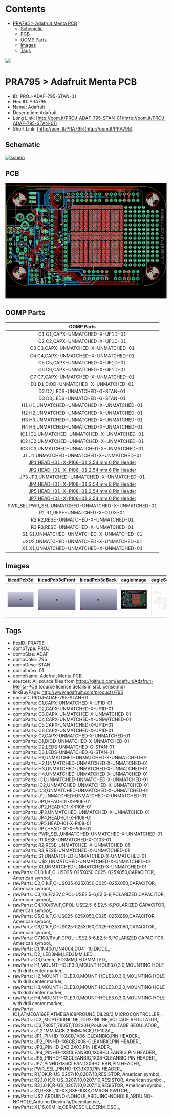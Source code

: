 



Contents
========

* [PRA795 > Adafruit Menta PCB](#pra795--adafruit-menta-pcb)
	* [Schematic](#schematic)
	* [PCB](#pcb)
	* [OOMP Parts](#oomp-parts)
	* [Images](#images)
	* [Tags](#tags)
  
![][im]
# PRA795 > Adafruit Menta PCB

- ID: PROJ-ADAF-795-STAN-01
- Hex ID: PRA795
- Name: Adafruit
- Description: Adafruit
- Long Link: [http://oom.lt/PROJ-ADAF-795-STAN-01](http://oom.lt/PROJ-ADAF-795-STAN-01)
- Short Link: [http://oom.lt/PRA795](http://oom.lt/PRA795)

## Schematic
  
[![schem](eagleSchemImage.png)](eagleSchemImage.png)
## PCB
  
[![pcb](eagleImage.png)](eagleImage.png)
## OOMP Parts
  

|OOMP Parts|
| :---: |
|C1 C1,CAPX-UNMATCHED-X-UF1D-01|
|C2 C2,CAPX-UNMATCHED-X-UF1D-01|
|C3 C3,CAPX-UNMATCHED-X-UNMATCHED-01|
|C4 C4,CAPX-UNMATCHED-X-UNMATCHED-01|
|C5 C5,CAPX-UNMATCHED-X-UF1D-01|
|C6 C6,CAPX-UNMATCHED-X-UF1D-01|
|C7 C7,CAPX-UNMATCHED-X-UNMATCHED-01|
|D1 D1,DIOD-UNMATCHED-X-UNMATCHED-01|
|D2 D2,LEDS-UNMATCHED-G-STAN-01|
|D3 D3,LEDS-UNMATCHED-G-STAN-01|
|H1 H1,UNMATCHED-UNMATCHED-X-UNMATCHED-01|
|H2 H2,UNMATCHED-UNMATCHED-X-UNMATCHED-01|
|H3 H3,UNMATCHED-UNMATCHED-X-UNMATCHED-01|
|H4 H4,UNMATCHED-UNMATCHED-X-UNMATCHED-01|
|IC1 IC1,UNMATCHED-UNMATCHED-X-UNMATCHED-01|
|IC2 IC2,UNMATCHED-UNMATCHED-X-UNMATCHED-01|
|IC3 IC3,UNMATCHED-UNMATCHED-X-UNMATCHED-01|
|J1 J1,UNMATCHED-UNMATCHED-X-UNMATCHED-01|
|[JP1 HEAD-I01-X-PI06-01 2.54 mm 6 Pin Header](https://github.com/oomlout/oomlout_OOMP_parts/tree/main/HEAD-I01-X-PI06-01/)|
|[JP2 HEAD-I01-X-PI06-01 2.54 mm 6 Pin Header](https://github.com/oomlout/oomlout_OOMP_parts/tree/main/HEAD-I01-X-PI06-01/)|
|JP3 JP3,UNMATCHED-UNMATCHED-X-UNMATCHED-01|
|[JP4 HEAD-I01-X-PI08-01 2.54 mm 8 Pin Header](https://github.com/oomlout/oomlout_OOMP_parts/tree/main/HEAD-I01-X-PI08-01/)|
|[JP5 HEAD-I01-X-PI08-01 2.54 mm 8 Pin Header](https://github.com/oomlout/oomlout_OOMP_parts/tree/main/HEAD-I01-X-PI08-01/)|
|[JP7 HEAD-I01-X-PI06-01 2.54 mm 6 Pin Header](https://github.com/oomlout/oomlout_OOMP_parts/tree/main/HEAD-I01-X-PI06-01/)|
|PWR_SEL PWR_SEL,UNMATCHED-UNMATCHED-X-UNMATCHED-01|
|R1 R1,RESE-UNMATCHED-X-O103-01|
|R2 R2,RESE-UNMATCHED-X-UNMATCHED-01|
|R3 R3,RESE-UNMATCHED-X-UNMATCHED-01|
|S1 S1,UNMATCHED-UNMATCHED-X-UNMATCHED-01|
|U$2 U$2,UNMATCHED-UNMATCHED-X-UNMATCHED-01|
|X1 X1,UNMATCHED-UNMATCHED-X-UNMATCHED-01|

## Images
  
  

|kicadPcb3d|kicadPcb3dFront|kicadPcb3dBack|eagleImage|eagleSchemImage|
| :---: | :---: | :---: | :---: | :---: |
|[![kicadPcb3d](kicadPcb3d_140.png)](kicadPcb3d.png)|[![kicadPcb3dFront](kicadPcb3dFront_140.png)](kicadPcb3dFront.png)|[![kicadPcb3dBack](kicadPcb3dBack_140.png)](kicadPcb3dBack.png)|[![eagleImage](eagleImage_140.png)](eagleImage.png)|[![eagleSchemImage](eagleSchemImage_140.png)](eagleSchemImage.png)|

## Tags

- hexID: PRA795
- oompType: PROJ
- oompSize: ADAF
- oompColor: 795
- oompDesc: STAN
- oompIndex: 01
- oompName: Adafruit Menta PCB
- sources: All source files from https://github.com/adafruit/Adafruit-Menta-PCB (source licence details in srcLicense.md)
- linkBuyPage: http://www.adafruit.com/products/795
- oompID: PROJ-ADAF-795-STAN-01
- oompParts: C1,CAPX-UNMATCHED-X-UF1D-01
- oompParts: C2,CAPX-UNMATCHED-X-UF1D-01
- oompParts: C3,CAPX-UNMATCHED-X-UNMATCHED-01
- oompParts: C4,CAPX-UNMATCHED-X-UNMATCHED-01
- oompParts: C5,CAPX-UNMATCHED-X-UF1D-01
- oompParts: C6,CAPX-UNMATCHED-X-UF1D-01
- oompParts: C7,CAPX-UNMATCHED-X-UNMATCHED-01
- oompParts: D1,DIOD-UNMATCHED-X-UNMATCHED-01
- oompParts: D2,LEDS-UNMATCHED-G-STAN-01
- oompParts: D3,LEDS-UNMATCHED-G-STAN-01
- oompParts: H1,UNMATCHED-UNMATCHED-X-UNMATCHED-01
- oompParts: H2,UNMATCHED-UNMATCHED-X-UNMATCHED-01
- oompParts: H3,UNMATCHED-UNMATCHED-X-UNMATCHED-01
- oompParts: H4,UNMATCHED-UNMATCHED-X-UNMATCHED-01
- oompParts: IC1,UNMATCHED-UNMATCHED-X-UNMATCHED-01
- oompParts: IC2,UNMATCHED-UNMATCHED-X-UNMATCHED-01
- oompParts: IC3,UNMATCHED-UNMATCHED-X-UNMATCHED-01
- oompParts: J1,UNMATCHED-UNMATCHED-X-UNMATCHED-01
- oompParts: JP1,HEAD-I01-X-PI06-01
- oompParts: JP2,HEAD-I01-X-PI06-01
- oompParts: JP3,UNMATCHED-UNMATCHED-X-UNMATCHED-01
- oompParts: JP4,HEAD-I01-X-PI08-01
- oompParts: JP5,HEAD-I01-X-PI08-01
- oompParts: JP7,HEAD-I01-X-PI06-01
- oompParts: PWR_SEL,UNMATCHED-UNMATCHED-X-UNMATCHED-01
- oompParts: R1,RESE-UNMATCHED-X-O103-01
- oompParts: R2,RESE-UNMATCHED-X-UNMATCHED-01
- oompParts: R3,RESE-UNMATCHED-X-UNMATCHED-01
- oompParts: S1,UNMATCHED-UNMATCHED-X-UNMATCHED-01
- oompParts: U$2,UNMATCHED-UNMATCHED-X-UNMATCHED-01
- oompParts: X1,UNMATCHED-UNMATCHED-X-UNMATCHED-01
- rawParts: C1,0.1uF,C-US025-025X050,C025-025X050,CAPACITOR, American symbol,,
- rawParts: C2,0.1uF,C-US025-025X050,C025-025X050,CAPACITOR, American symbol,,
- rawParts: C3,10uF/25V,CPOL-USE2.5-6,E2,5-6,POLARIZED CAPACITOR, American symbol,,
- rawParts: C4,100/6VuF,CPOL-USE2.5-6,E2,5-6,POLARIZED CAPACITOR, American symbol,,
- rawParts: C5,0.1uF,C-US025-025X050,C025-025X050,CAPACITOR, American symbol,,
- rawParts: C6,0.1uF,C-US025-025X050,C025-025X050,CAPACITOR, American symbol,,
- rawParts: C7,100/6VuF,CPOL-USE2.5-6,E2,5-6,POLARIZED CAPACITOR, American symbol,,
- rawParts: D1,1N4001,1N4004,DO41-10,DIODE,,
- rawParts: D2,,LED3MM,LED3MM,LED,,
- rawParts: D3,Green,LED3MM,LED3MM,LED,,
- rawParts: H1,MOUNT-HOLE3.0,MOUNT-HOLE3.0,3,0,MOUNTING HOLE with drill center marker,,
- rawParts: H2,MOUNT-HOLE3.0,MOUNT-HOLE3.0,3,0,MOUNTING HOLE with drill center marker,,
- rawParts: H3,MOUNT-HOLE3.0,MOUNT-HOLE3.0,3,0,MOUNTING HOLE with drill center marker,,
- rawParts: H4,MOUNT-HOLE3.0,MOUNT-HOLE3.0,3,0,MOUNTING HOLE with drill center marker,,
- rawParts: IC1,ATMEGA168P,ATMEGA168PROUND,DIL28/3,MICROCONTROLLER,,
- rawParts: IC2,,MCP1700INLINE,TO92-INLINE,VOLTAGE REGULATOR,,
- rawParts: IC3,7805T,7805T,TO220H,Positive VOLTAGE REGULATOR,,
- rawParts: J1,2.1MMJACK,2.1MMJACK,PJ-102A,,,
- rawParts: JP1,,PINHD-1X6CB,1X06-CLEANBIG,PIN HEADER,,
- rawParts: JP2,,PINHD-1X6CB,1X06-CLEANBIG,PIN HEADER,,
- rawParts: JP3,,PINHD-2X3,2X03,PIN HEADER,,
- rawParts: JP4,,PINHD-1X8CLEANBIG,1X08-CLEANBIG,PIN HEADER,,
- rawParts: JP5,,PINHD-1X8CLEANBIG,1X08-CLEANBIG,PIN HEADER,,
- rawParts: JP7,,PINHD-1X6CLEAN,1X06-CLEAN,PIN HEADER,,
- rawParts: PWR_SEL,,PINHD-1X3,1X03,PIN HEADER,,
- rawParts: R1,10K,R-US_0207/10,0207/10,RESISTOR, American symbol,,
- rawParts: R2,1.0 K,R-US_0207/10,0207/10,RESISTOR, American symbol,,
- rawParts: R3,1.0 K,R-US_0207/10,0207/10,RESISTOR, American symbol,,
- rawParts: S1,RESET,10-XX,B3F-10XX,OMRON SWITCH,,
- rawParts: U$2,ARDUINO-NOHOLE,ARDUINO-NOHOLE,ARDUINO-NOHOLE,Arduino Diecimila/Duemilanove,,
- rawParts: X1,16.00MHz,CERMOSCILL,CERM_OSC,,,



[im]: kicadPcb3d_450.png
